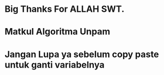 # Big Thanks For ALLAH SWT.
# Matkul Algoritma Unpam
# Jangan Lupa ya sebelum copy paste untuk ganti variabelnya

